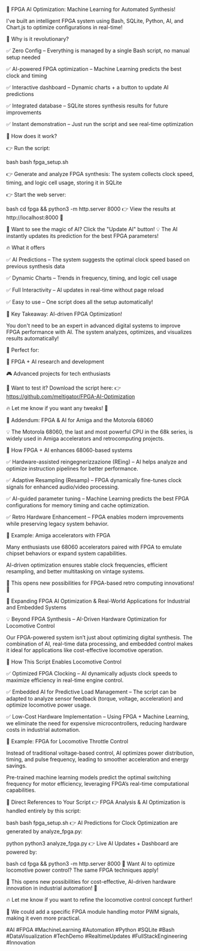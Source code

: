 🚀 FPGA AI Optimization: Machine Learning for Automated Synthesis!

I've built an intelligent FPGA system using Bash, SQLite, Python, AI, and Chart.js to optimize configurations in real-time!

🧠 Why is it revolutionary?

✅ Zero Config – Everything is managed by a single Bash script, no manual setup needed 

✅ AI-powered FPGA optimization – Machine Learning predicts the best clock and timing 

✅ Interactive dashboard – Dynamic charts + a button to update AI predictions 

✅ Integrated database – SQLite stores synthesis results for future improvements 

✅ Instant demonstration – Just run the script and see real-time optimization



🎯 How does it work?

👉 Run the script:

bash
bash fpga_setup.sh

👉 Generate and analyze FPGA synthesis: The system collects clock speed, timing, and logic cell usage, storing it in SQLite 

👉 Start the web server:

bash
cd fpga && python3 -m http.server 8000
👉 View the results at http://localhost:8000 🎉

🚀 Want to see the magic of AI? Click the "Update AI" button! 
💡 The AI instantly updates its prediction for the best FPGA parameters!


🔥 What it offers

✅ AI Predictions – The system suggests the optimal clock speed based on previous synthesis data 

✅ Dynamic Charts – Trends in frequency, timing, and logic cell usage 

✅ Full Interactivity – AI updates in real-time without page reload 

✅ Easy to use – One script does all the setup automatically!



🎯 Key Takeaway: AI-driven FPGA Optimization!


You don't need to be an expert in advanced digital systems to improve FPGA performance with AI. The system analyzes, optimizes, and visualizes results automatically!


🎯 Perfect for: 


🎯 FPGA + AI research and development

🎮 Advanced projects for tech enthusiasts

🔗 Want to test it? Download the script here: 
👉 https://github.com/meltigator/FPGA-AI-Optimization

🔥 Let me know if you want any tweaks! 🚀 

🔹 Addendum: FPGA & AI for Amiga and the Motorola 68060

💡 The Motorola 68060, the last and most powerful CPU in the 68k series, is widely used in Amiga accelerators and retrocomputing projects.

🎯 How FPGA + AI enhances 68060-based systems

✅ Hardware-assisted reingegnerizzazione (REing) – AI helps analyze and optimize instruction pipelines for better performance. 

✅ Adaptive Resampling (Resamp) – FPGA dynamically fine-tunes clock signals for enhanced audio/video processing. 

✅ AI-guided parameter tuning – Machine Learning predicts the best FPGA configurations for memory timing and cache optimization. 

✅ Retro Hardware Enhancement – FPGA enables modern improvements while preserving legacy system behavior.



🚀 Example: Amiga accelerators with FPGA



Many enthusiasts use 68060 accelerators paired with FPGA to emulate chipset behaviors or expand system capabilities.


AI-driven optimization ensures stable clock frequencies, efficient resampling, and better multitasking on vintage systems.


🔗 This opens new possibilities for FPGA-based retro computing innovations! 🎯


🔹 Expanding FPGA AI Optimization & Real-World Applications for Industrial and Embedded Systems

💡 Beyond FPGA Synthesis – AI-Driven Hardware Optimization for Locomotive Control

Our FPGA-powered system isn’t just about optimizing digital synthesis. The combination of AI, real-time data processing, and embedded control makes it ideal for applications like cost-effective locomotive operation.

🎯 How This Script Enables Locomotive Control

✅ Optimized FPGA Clocking – AI dynamically adjusts clock speeds to maximize efficiency in real-time engine control. 

✅ Embedded AI for Predictive Load Management – The script can be adapted to analyze sensor feedback (torque, voltage, acceleration) and optimize locomotive power usage. 

✅ Low-Cost Hardware Implementation – Using FPGA + Machine Learning, we eliminate the need for expensive microcontrollers, reducing hardware costs in industrial automation.


🚆 Example: FPGA for Locomotive Throttle Control

Instead of traditional voltage-based control, AI optimizes power distribution, timing, and pulse frequency, leading to smoother acceleration and energy savings.

Pre-trained machine learning models predict the optimal switching frequency for motor efficiency, leveraging FPGA’s real-time computational capabilities.

🔹 Direct References to Your Script
👉 FPGA Analysis & AI Optimization is handled entirely by this script:

bash
bash fpga_setup.sh
👉 AI Predictions for Clock Optimization are generated by analyze_fpga.py:

python
python3 analyze_fpga.py
👉 Live AI Updates + Dashboard are powered by:

bash
cd fpga && python3 -m http.server 8000
🚀 Want AI to optimize locomotive power control? The same FPGA techniques apply!

🔗 This opens new possibilities for cost-effective, AI-driven hardware innovation in industrial automation! 🎯

🔥 Let me know if you want to refine the locomotive control concept further! 

🚀 We could add a specific FPGA module handling motor PWM signals, making it even more practical.



#AI #FPGA #MachineLearning #Automation #Python #SQLite #Bash #DataVisualization #TechDemo #RealtimeUpdates #FullStackEngineering #Innovation 
